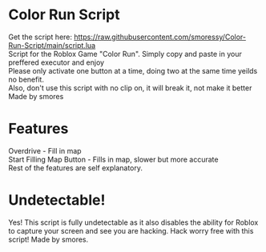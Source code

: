 # Color Run Script
Get the script here: https://raw.githubusercontent.com/smoressy/Color-Run-Script/main/script.lua <br>
Script for the Roblox Game "Color Run". Simply copy and paste in your preffered executor and enjoy <br>
Please only activate one button at a time, doing two at the same time yeilds no benefit. <br>
Also, don't use this script with no clip on, it will break it, not make it better <br>
Made by smores
# Features
Overdrive - Fill in map <br>
Start Filling Map Button - Fills in map, slower but more accurate <br>
Rest of the features are self explanatory.
# Undetectable!
Yes! This script is fully undetectable as it also disables the ability for Roblox to capture your screen and see you are hacking. Hack worry free with this script! Made by smores.
